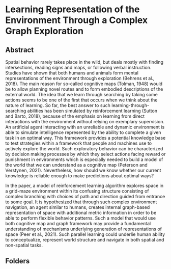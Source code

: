# Learning Representation of the Environment Through a Complex Graph Exploration 



## Abstract

  Spatial behavior rarely takes place in the wild, but deals mostly with finding intersections, reading signs and maps, or following verbal instruction. Studies have shown that both humans and animals form mental representations of the environment through exploration (Behrens et al., 2018). The main reason for so-called cognitive maps (Tolman, 1948) would be to allow planning novel routes and to form embodied descriptions of the external world. The idea that we learn through searching by taking some actions seems to be one of the first that occurs when we think about the nature of learning. So far, the best answer to such learning-through-searching abilities has been simulated by reinforcement learning (Sutton and Barto, 2018), because of the emphasis on learning from direct interactions with the environment without relying on exemplary supervision. An artificial agent interacting with an unreliable and dynamic environment is able to simulate intelligence represented by the ability to complete a given task in an optimal way. This framework provides a potential knowledge base to test strategies within a framework that people and machines use to actively explore the world. Such exploratory behavior can be characterized by decision making processes by which they select actions facing reward or punishment in environments which is especially needed to build a model of the world that we can understand as a cognitive map (Peterson and Verstynen, 2021).  Nevertheless, how should we know whether our current knowledge is reliable enough to make predictions about optimal ways? 

  In the paper, a model of reinforcement learning algorithm explores space in a grid-maze environment within its confusing structure consisting of complex branching with choices of path and direction guided from entrance to some goal. It is hypothesized that through such complex environment navigation, an agent similar to humans, creates internal graph-based representation of space with additional metric information in order to be able to perform flexible behavior patterns. Such a model that would use both cognitive map and graph framework may provide a fundamental understanding of mechanisms underlying generation of representations of space (Peer et al., 2021). Such parallel learning could underlie human ability to conceptualize, represent world structure and navigate in both spatial and non-spatial tasks.
  
  
  ## Folders
